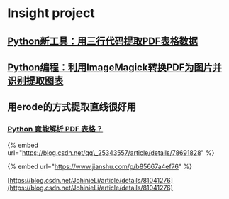 # Insight project

## [Python新工具：用三行代码提取PDF表格数据](https://www.jiqizhixin.com/articles/2019-10-09-6)

## [Python编程：利用ImageMagick转换PDF为图片并识别提取图表](https://www.guoxiongfei.cn/csdn/2730.html)

## 用erode的方式提取直线很好用

### [Python 竟能解析 PDF 表格？](https://www.itcodemonkey.com/article/8075.html)

{% embed url="https://blog.csdn.net/qq\_25343557/article/details/78691828" %}

{% embed url="https://www.jianshu.com/p/b85667a4ef76" %}

[https://blog.csdn.net/JohinieLi/article/details/81041276](https://blog.csdn.net/JohinieLi/article/details/81041276)

